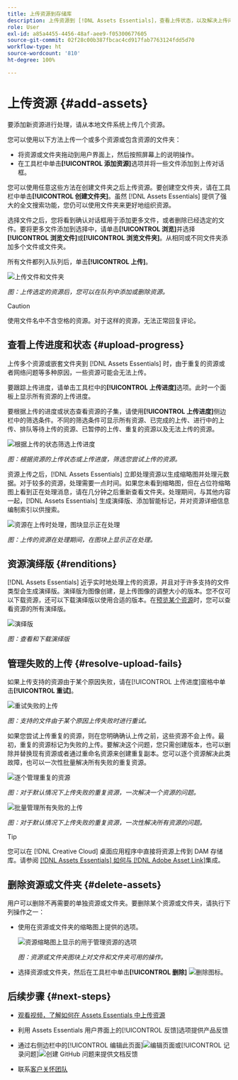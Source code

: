 ```yaml
---
title: 上传资源到存储库
description: 上传资源到 [!DNL Assets Essentials]，查看上传状态，以及解决上传问题。
role: User
exl-id: a85a4455-4456-48af-aee9-f05300677605
source-git-commit: 02f28c00b387fbcac4cd917fab7763124fdd5d70
workflow-type: ht
source-wordcount: '810'
ht-degree: 100%

---
```


# 上传资源 {#add-assets}

要添加新资源进行处理，请从本地文件系统上传几个资源。<!-- TBD: Many of the [common file formats are supported](/help/supported-file-formats.md). -->

您可以使用以下方法上传一个或多个资源或包含资源的文件夹：

* 将资源或文件夹拖动到用户界面上，然后按照屏幕上的说明操作。
* 在工具栏中单击&#x200B;**[!UICONTROL 添加资源]**&#x200B;选项并将一些文件添加到上传对话框。

<!-- TBD: Update this GIF
![Asset and nested folder upload demo](assets/do-not-localize/upload-assets.gif) -->

您可以使用任意这些方法在创建文件夹之后上传资源。要创建空文件夹，请在工具栏中单击&#x200B;**[!UICONTROL 创建文件夹]**。虽然 [!DNL Assets Essentials] 提供了强大的全文搜索功能，您仍可以使用文件夹来更好地组织资源。

选择文件之后，您将看到确认对话框用于添加更多文件，或者删除已经选定的文件。要将更多文件添加到选择中，请单击&#x200B;**[!UICONTROL 浏览]**&#x200B;并选择&#x200B;**[!UICONTROL 浏览文件]**&#x200B;或&#x200B;**[!UICONTROL 浏览文件夹]**。从相同或不同文件夹添加多个文件或文件夹。

所有文件都列入队列后，单击&#x200B;**[!UICONTROL 上传]**。

![上传文件和文件夹](assets/upload-browse-files-folders.png)

*图：上传选定的资源后，您可以在队列中添加或删除资源。*

>[!CAUTION]
>
>使用文件名中不含空格的资源。对于这样的资源，无法正常回复评论。

## 查看上传进度和状态 {#upload-progress}

上传多个资源或嵌套文件夹到 [!DNL Assets Essentials] 时，由于重复的资源或者网络问题等多种原因，一些资源可能会无法上传。

要跟踪上传进度，请单击工具栏中的&#x200B;**[!UICONTROL 上传进度]**&#x200B;选项。此时一个面板上显示所有资源的上传进度。

要根据上传的进度或状态查看资源的子集，请使用&#x200B;**[!UICONTROL 上传进度]**&#x200B;侧边栏中的筛选条件。不同的筛选条件可显示所有资源、已完成的上传、进行中的上传、排队等待上传的资源、已暂停的上传、重复的资源以及无法上传的资源。

![根据上传的状态筛选上传进度](assets/filter-upload-progress.png)

*图：根据资源的上传状态或上传进度，筛选您尝试上传的资源。*

资源上传之后，[!DNL Assets Essentials] 立即处理资源以生成缩略图并处理元数据。对于较多的资源，处理需要一点时间。如果您未看到缩略图，但在占位符缩略图上看到正在处理消息，请在几分钟之后重新查看文件夹。处理期间，与其他内容一起，[!DNL Assets Essentials] 生成演绎版、添加智能标记，并对资源详细信息编制索引以供搜索。

![资源在上传时处理，图块显示正在处理](assets/upload-processing.png)

*图：上传的资源在处理期间，在图块上显示正在处理。*

## 资源演绎版 {#renditions}

[!DNL Assets Essentials] 近乎实时地处理上传的资源，并且对于许多支持的文件类型会生成演绎版。演绎版为图像创建，是上传图像的调整大小的版本。您不仅可以下载资源，还可以下载演绎版以使用合适的版本。在[预览某个资源](/help/navigate-view.md#preview-assets)时，您可以查看资源的所有演绎版。

![演绎版](assets/renditions-view-download.png)

*图：查看和下载演绎版*

## 管理失败的上传 {#resolve-upload-fails}

如果上传支持的资源由于某个原因失败，请在[!UICONTROL 上传进度]窗格中单击&#x200B;**[!UICONTROL 重试]**。

![重试失败的上传](assets/upload-retry.png)

*图：支持的文件由于某个原因上传失败时进行重试。*

如果您尝试上传重复的资源，则在您明确确认上传之前，这些资源不会上传。最初，重复的资源标记为失败的上传。要解决这个问题，您只需创建版本，也可以删除并替换现有资源或者通过重命名资源来创建重复副本。您可以逐个资源解决此类故障，也可以一次性批量解决所有失败的重复资源。

![逐个管理重复的资源](assets/uploads-manage-duplicates.png)

*图：对于默认情况下上传失败的重复资源，一次解决一个资源的问题。*

![批量管理所有失败的上传](assets/upload-progress-manage-failed-uploads.png)

*图：对于默认情况下上传失败的重复资源，一次性解决所有资源的问题。*

>[!TIP]
>
>您可以在 [!DNL Creative Cloud] 桌面应用程序中直接将资源上传到 DAM 存储库。请参阅 [[!DNL Assets Essentials] 如何与 [!DNL Adobe Asset Link]](/help/integration.md)集成。

## 删除资源或文件夹 {#delete-assets}

用户可以删除不再需要的单独资源或文件夹。要删除某个资源或文件夹，请执行下列操作之一：

* 使用在资源或文件夹的缩略图上提供的选项。

   ![资源缩略图上显示的用于管理资源的选项](assets/options-on-thumbnail.png)

   *图：资源或文件夹图块上对文件和文件夹可用的操作。*

* 选择资源或文件夹，然后在工具栏中单击&#x200B;**[!UICONTROL 删除]** ![删除图标](assets/do-not-localize/delete-icon.png)。

## 后续步骤 {#next-steps}

* [观看视频，了解如何在 Assets Essentials 中上传资源](https://experienceleague.adobe.com/docs/experience-manager-learn/assets-essentials/basics/creating.html)

* 利用 Assets Essentials 用户界面上的[!UICONTROL 反馈]选项提供产品反馈

* 通过右侧边栏中的[!UICONTROL 编辑此页面]![编辑页面](assets/do-not-localize/edit-page.png)或[!UICONTROL 记录问题]![创建 GitHub 问题](assets/do-not-localize/github-issue.png)来提供文档反馈

* 联系[客户关怀团队](https://experienceleague.adobe.com/?support-solution=General#support)
